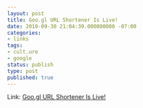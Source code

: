 ```yaml
---
layout: post
title: Goo.gl URL Shortener Is Live!
date: 2010-09-30 21:04:39.000000000 -07:00
categories:
- links
tags:
- cult.ure
- google
status: publish
type: post
published: true
---
```

Link: <a href="http://techcrunch.com/2010/09/30/googlegoo-gl-is-a-go-the-stablest-most-secure-and-fastest-url-shortener-on-the-web/">Goo.gl URL Shortener Is Live!</a>
